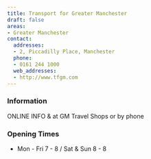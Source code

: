 ```yaml
---
title: Transport for Greater Manchester
draft: false
areas:
- Greater Manchester
contact:
  addresses:
  - 2, Piccadilly Place, Manchester
  phone:
  - 0161 244 1000
  web_addresses:
  - http://www.tfgm.com
---
```


### Information
ONLINE INFO & at GM Travel Shops or by phone

### Opening Times
* Mon - Fri 7 - 8 / Sat & Sun 8 - 8

